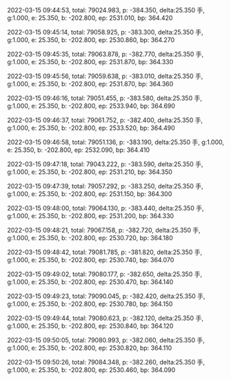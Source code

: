 2022-03-15 09:44:53, total: 79024.983, p: -384.350, delta:25.350 手, g:1.000, e: 25.350, b: -202.800, ep: 2531.010, bp: 364.420

2022-03-15 09:45:14, total: 79058.925, p: -383.300, delta:25.350 手, g:1.000, e: 25.350, b: -202.800, ep: 2530.860, bp: 364.270

2022-03-15 09:45:35, total: 79063.878, p: -382.770, delta:25.350 手, g:1.000, e: 25.350, b: -202.800, ep: 2531.870, bp: 364.330

2022-03-15 09:45:56, total: 79059.638, p: -383.010, delta:25.350 手, g:1.000, e: 25.350, b: -202.800, ep: 2531.870, bp: 364.360

2022-03-15 09:46:16, total: 79051.455, p: -383.580, delta:25.350 手, g:1.000, e: 25.350, b: -202.800, ep: 2533.940, bp: 364.690

2022-03-15 09:46:37, total: 79061.752, p: -382.400, delta:25.350 手, g:1.000, e: 25.350, b: -202.800, ep: 2533.520, bp: 364.490

2022-03-15 09:46:58, total: 79051.136, p: -383.190, delta:25.350 手, g:1.000, e: 25.350, b: -202.800, ep: 2532.090, bp: 364.410

2022-03-15 09:47:18, total: 79043.222, p: -383.590, delta:25.350 手, g:1.000, e: 25.350, b: -202.800, ep: 2531.210, bp: 364.350

2022-03-15 09:47:39, total: 79057.292, p: -383.250, delta:25.350 手, g:1.000, e: 25.350, b: -202.800, ep: 2531.150, bp: 364.300

2022-03-15 09:48:00, total: 79064.130, p: -383.440, delta:25.350 手, g:1.000, e: 25.350, b: -202.800, ep: 2531.200, bp: 364.330

2022-03-15 09:48:21, total: 79067.158, p: -382.720, delta:25.350 手, g:1.000, e: 25.350, b: -202.800, ep: 2530.720, bp: 364.180

2022-03-15 09:48:42, total: 79081.785, p: -381.820, delta:25.350 手, g:1.000, e: 25.350, b: -202.800, ep: 2530.740, bp: 364.070

2022-03-15 09:49:02, total: 79080.177, p: -382.650, delta:25.350 手, g:1.000, e: 25.350, b: -202.800, ep: 2530.470, bp: 364.140

2022-03-15 09:49:23, total: 79090.045, p: -382.420, delta:25.350 手, g:1.000, e: 25.350, b: -202.800, ep: 2530.780, bp: 364.150

2022-03-15 09:49:44, total: 79080.623, p: -382.120, delta:25.350 手, g:1.000, e: 25.350, b: -202.800, ep: 2530.840, bp: 364.120

2022-03-15 09:50:05, total: 79080.993, p: -382.060, delta:25.350 手, g:1.000, e: 25.350, b: -202.800, ep: 2530.820, bp: 364.110

2022-03-15 09:50:26, total: 79084.348, p: -382.260, delta:25.350 手, g:1.000, e: 25.350, b: -202.800, ep: 2530.460, bp: 364.090